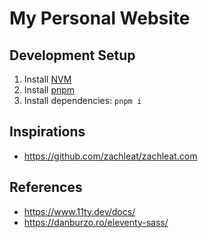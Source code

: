 # My Personal Website

## Development Setup

1. Install [NVM](https://github.com/nvm-sh/nvm)
2. Install [pnpm](https://pnpm.io/installation)
3. Install dependencies: `pnpm i`

## Inspirations

* <https://github.com/zachleat/zachleat.com>

## References

* <https://www.11ty.dev/docs/>
* <https://danburzo.ro/eleventy-sass/>